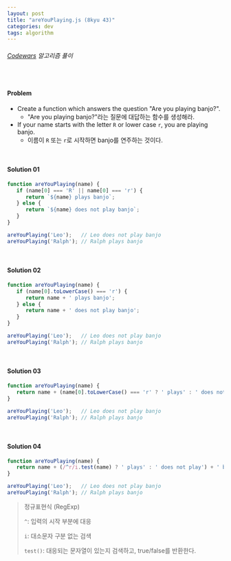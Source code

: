 ```yaml
---
layout: post
title: "areYouPlaying.js (8kyu 43)"
categories: dev
tags: algorithm
---
```


###### [Codewars](https://www.codewars.com) 알고리즘 풀이

<br>

#### Problem

- Create a function which answers the question "Are you playing banjo?".
  - "Are you playing banjo?"라는 질문에 대답하는 함수를 생성해라.
- If your name starts with the letter `R` or lower case `r`, you are playing banjo.
  - 이름이 `R` 또는 `r`로 시작하면 banjo를 연주하는 것이다.

<br>

#### Solution 01

```js
function areYouPlaying(name) {
   if (name[0] === 'R' || name[0] === 'r') {
      return `${name} plays banjo`;
   } else {
      return `${name} does not play banjo`;
   }
}

areYouPlaying('Leo');	// Leo does not play banjo
areYouPlaying('Ralph');	// Ralph plays banjo
```

<br>

#### Solution 02

```js
function areYouPlaying(name) {
   if (name[0].toLowerCase() === 'r') {
      return name + ' plays banjo';
   } else {
      return name + ' does not play banjo';
   }
}

areYouPlaying('Leo');	// Leo does not play banjo
areYouPlaying('Ralph');	// Ralph plays banjo
```

<br>

#### Solution 03

```js
function areYouPlaying(name) {
   return name + (name[0].toLowerCase() === 'r' ? ' plays' : ' does not play') + ' banjo';
}

areYouPlaying('Leo');	// Leo does not play banjo
areYouPlaying('Ralph');	// Ralph plays banjo
```

<br>

#### Solution 04

```js
function areYouPlaying(name) {
   return name + (/^r/i.test(name) ? ' plays' : ' does not play') + ' banjo';
}

areYouPlaying('Leo');	// Leo does not play banjo
areYouPlaying('Ralph');	// Ralph plays banjo
```

> 정규표현식 (RegExp)
>
> `^`: 입력의 시작 부분에 대응
>
> `i`: 대소문자 구분 없는 검색
>
> `test()`: 대응되는 문자열이 있는지 검색하고, true/false를 반환한다.

<br>